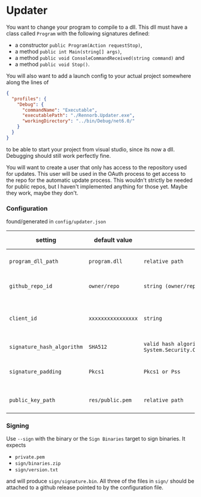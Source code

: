 # Updater

You want to change your program to compile to a dll. This dll must have a class called `Program` with the following signatures defined:
- a constructor `public Program(Action requestStop)`,
- a method `public int Main(string[] args)`,
- a method `public void ConsoleCommandReceived(string command)` and
- a method `public void Stop()`.

You will also want to add a launch config to your actual project somewhere along the lines of
```json
{
  "profiles": {
    "Debug": {
      "commandName": "Executable",
      "executablePath": "./Rennorb.Updater.exe",
      "workingDirectory": "../bin/Debug/net6.0/"
    }
  }
}
```
to be able to start your project from visual studio, since its now a dll. Debugging should still work perfectly fine. 

You will want to create a user that only has access to the repository used for updates. This user will be used in the OAuth process to get access to the repo for the automatic update process. This wouldn't strictly be needed for public repos, but I haven't implemented anything for those yet. Maybe they work, maybe they don't.

### Configuration
found/generated in `config/updater.json`

| setting            | default value | format | short description |
|--------------------|---------------|--------|-------------------|
|`program_dll_path`  |`program.dll`  |`relative path` | the program to load |
|`github_repo_id`    |`owner/repo`   |`string (owner/repo)`| the repo to use for updates  |
|`client_id`         |`xxxxxxxxxxxxxxxx`|`string` | client id of the github user whos auth token is used |
|`signature_hash_algorithm`|`SHA512` |`valid hash algorithm name defined in System.Security.Cryptography.HashAlgorithmName`| which algo to use |
|`signature_padding` |`Pkcs1`        |`Pkcs1 or Pss`  | which padding mode to use |
|`public_key_path`   |`res/public.pem`|`relative path` | where to find the public key |

### Signing
Use `--sign` with the binary or the `Sign Binaries` target to sign binaries. It expects 
- `private.pem`
- `sign/binaries.zip`
- `sign/version.txt`

and will produce `sign/signature.bin`. All three of the files in `sign/` should be attached to a github release pointed to by the configuration file.
